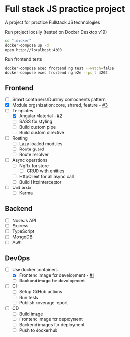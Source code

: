# Full stack JS practice project
A project for practice Fullstack JS technologies

Run project locally (tested on Docker Desktop v19)
```bash
cd ".docker"
docker-compose up -d
open http://localhost:4200
```

Run frontend tests
```bash
docker-compose exec frontend ng test --watch=false
docker-compose exec frontend ng e2e --port 4202
```
## Frontend 
- [ ] Smart containers/Dummy components pattern 
- [x] Module organization: core, shared, feature - [#3](https://github.com/rodion-arr/js-fullstack-practice/pull/3)
- [ ] Templates 
    - [x] Angular Material - [#2](https://github.com/rodion-arr/js-fullstack-practice/pull/2)
    - [ ] SASS for styling
    - [ ] Build custom pipe
    - [ ] Build custom directive
- [ ] Routing
    - [ ] Lazy loaded modules
    - [ ] Route guard
    - [ ] Route resolver
- [ ] Async operations
    - [ ] NgRx for store
        - [ ] CRUD with entities
    - [ ] HttpClient for all async call
    - [ ] Build HttpInterceptor   
- [ ] Unit tests
    - [ ] Karma

## Backend 
- [ ] NodeJs API
- [ ] Express
- [ ] TypeScript
- [ ] MongoDB
- [ ] Auth

## DevOps
- [ ] Use docker containers 
    - [x] Frontend image for development - [#1](https://github.com/rodion-arr/js-fullstack-practice/pull/1)
    - [ ] Backend image for development
- [ ] CI
    - [ ] Setup GitHub actions
    - [ ] Run tests
    - [ ] Publish coverage report
- [ ] CD
    - [ ] Build image
    - [ ] Frontend image for deployment
    - [ ] Backend images for deployment
    - [ ] Push to dockerhub 
